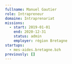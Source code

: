 ```yaml
---
fullname: Manuel Gautier
role: Intrapreneur
domaine: Intraprenariat
missions:
  - start: 2019-01-01
    end: 2020-12-31
    status: admin
    employer: région Bretagne
startups:
  - mes-aides.bretagne.bzh
previously: []
---
```

